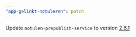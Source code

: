 ```yaml
---
"app-gelinkt-notuleren": patch
---
```


Update `notulen-prepublish-service` to version [2.6.1](https://github.com/lblod/notulen-prepublish-service/releases/tag/v2.6.1)
